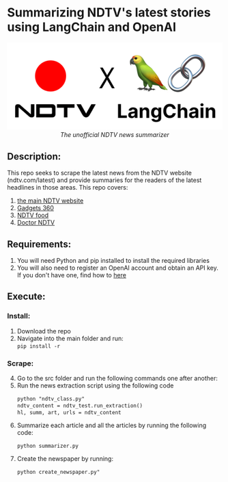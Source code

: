 # Summarizing NDTV's latest stories using LangChain and OpenAI

<p align="center">
  <img src="https://github.com/SwamiKannan/Langchain---Summarizing-NDTV-top-stories/blob/main/cover.png">
  <br><i>The unofficial NDTV news summarizer</i>
</p>

## Description:
This repo seeks to scrape the latest news from the NDTV website (ndtv.com/latest) and provide summaries for the readers of the latest headlines in those areas. This repo
covers:
<ol>
  <li> <a href="ndtv.com">the main NDTV website</a></li>
  <li> <a href="Gadgets360.com">Gadgets 360</a></li>
  <li> <a href="food.ndtv.com">NDTV food</a></li>
  <li> <a href="doctor.ndtv.com">Doctor NDTV</a></li>
</ol>

## Requirements:
1. You will need Python and pip installed to install the required libraries
2. You will also need to register an OpenAI account and obtain an API key. If you don't have one, find how to <a href="https://www.howtogeek.com/885918/how-to-get-an-openai-api-key/">here</a>
## Execute:
### Install:
1. Download the repo
2. Navigate into the main folder and run:<br>
   `pip install -r`
### Scrape:
4. Go to the src folder and run the following commands one after another:
5. Run the news extraction script using the following code
   ```
   python "ndtv_class.py"
   ndtv_content = ndtv_test.run_extraction()
   hl, summ, art, urls = ndtv_content
   ```
6. Summarize each article and all the articles by running the following code:
   ```
   python summarizer.py
   ```
7. Create the newspaper by running:
   ```
   python create_newspaper.py"
   ```
